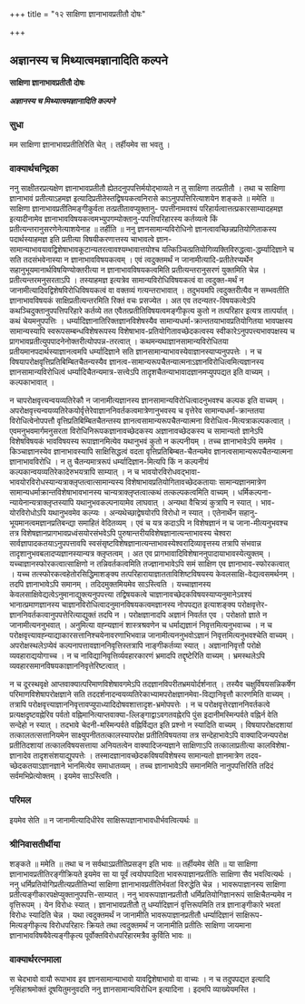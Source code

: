 +++
title = "१२ साक्षिणा ज्ञानाभावप्रतीतौ दोषः"

+++


## अज्ञानस्य च मिथ्यात्वमज्ञानादिति कल्पने

**साक्षिणा ज्ञानाभावप्रतीतौ दोषः**

***अज्ञानस्य च मिथ्यात्वमज्ञानादिति कल्पने***

### **सुधा**

मम साक्षिणा ज्ञानाभावप्रतीतिरिति चेत् । तर्हीयमेव सा भवतु ।

### **वाक्यार्थचन्द्रिका**

ननु साक्षीतरप्रत्यक्षेण ज्ञानाभावप्रतीतौ ह्येतदनुपपत्तिर्मयोद्भाव्यते न तु साक्षिणा तत्प्रतीतौ । तथा च साक्षिणा ज्ञानाभावं प्रतीत्याऽहमज्ञ इत्यादिप्रतीतेस्तद्विषयकत्वनिरासे काऽनुपपत्तिरित्याशयेन शङ्कते ॥ ममेति ॥ साक्षिणा ज्ञानाभावप्रतीतिमङ्गीकुर्वता तत्प्रतीतावप्युक्तानु- पपत्तीनामवश्यं परिहार्यत्वात्तत्प्रकारसाम्यादहमज्ञ इत्यादीनामेव ज्ञानाभावविषयकत्वमभ्युपगम्योक्तानु-पपत्तिपरिहारस्य कर्तव्यत्वे किं प्रतीत्यन्तरानुसरणेनेत्याशयेनाह ॥ तर्हीति ॥ ननु ज्ञानसामान्यविरोधिनो ज्ञानत्वावच्छिन्नप्रतियोगिताकस्य पदार्थस्याहमज्ञ इति प्रतीत्या विषयीकरणात्तस्य चाभावत्वे ज्ञान-सामान्याभावयावद्विशेषाभावकूटान्यतरत्वावश्यम्भावात्तयोश्च यत्किञ्चित्प्रतियोगिव्यक्तिविरुद्धत्वा-द्धर्म्यादिज्ञाने च सति तदसंभवेनास्या न ज्ञानाभावविषयकत्वम् । एवं त्वदुक्तमर्थं न जानामीत्यादि-प्रतीतेरप्यर्थेन सहानुभूयमानार्थविषयिण्योक्तरीत्या न ज्ञानाभावविषयकत्वमिति प्रतीत्यन्तरानुसरणं युक्तमिति चेन्न । प्रतीत्यन्तरमनुसरताऽपि । तस्याहमज्ञ इत्यत्रेव सामान्यविरोधिविषयकत्वं वा त्वदुक्त-मर्थं न जानामीत्यादिवद्विशेषविरोधिविषयकत्वं वा वक्तव्यं गत्यन्तराभावात् । तदुभयमपि त्वदुक्तरीत्यैव न सम्भवतीति ज्ञानाभावविषयकं साक्षिप्रतीत्यन्तरमिति रिक्तं वचः प्रसज्येत । अत एव तदन्यतर-विषयकत्वेऽपि कथञ्चिदुक्तानुपपत्तिपरिहारे कर्तव्ये तत एवैतत्प्रतीतिविषयत्वमङ्गीकृत्य कुतो न तत्परिहार इत्यत्र तात्पर्यात् । कथं चेयमनुपपत्तिः । धर्म्यादिज्ञानातिरिक्तज्ञानविशेषस्यैव सामान्यधर्मा-क्रान्ततयाभावप्रतियोगितया भावपक्षस्य सामान्यस्यापि स्वरूपसम्बन्धविशेषरूपस्य विशेषाभाव-प्रतियोगितावच्छेदकत्वस्य स्वीकारेऽनुपपत्त्यभावपक्षस्य च प्रागभावप्रतीत्युपपादनेनोक्तरीत्योपपन्न-तरत्वात् । कथमन्यथाज्ञानसामान्यविरोधितया प्रतीयमानपदार्थस्याज्ञानत्वमपि धर्म्यादिज्ञाने सति ज्ञानसामान्याभावस्येवाज्ञानस्याप्यनुपपत्तेः । न च विषयापरोक्षवृत्तिप्रतिबिम्बितचैतन्यस्यैव ज्ञानत्व-सामान्यरूपचैतन्यात्मनाऽज्ञानविरोधित्वमित्यज्ञानस्य ज्ञानसामान्यविरोधित्वं धर्म्यादिचैतन्यमात्र-सत्त्वेऽपि तादृशचैतन्याभावादज्ञानमप्युपपद्यत इति वाच्यम् । कल्पकाभावात् ।

न चापरोक्षवृत्त्यन्वयव्यतिरेकौ न जानामीत्यज्ञानस्य ज्ञानसामान्यविरोधित्वादनुभवश्च कल्पक इति वाच्यम् । अपरोक्षवृत्त्यन्वयव्यतिरेकयोर्वृत्तेरेवाज्ञाननिवर्तकत्वमात्रेणानुभवस्य च वृत्तेरेव सामान्यधर्मा-क्रान्ततया विरोधित्वेनोपपत्तौ वृत्तिप्रतिबिम्बितचैतन्तस्य ज्ञानत्वसामान्यरूपचैतन्यात्मना विरोधित्व-मित्यत्राकल्पकत्वात् । एवमनुभवमार्गमनुसरता विरोधिनिरूपकज्ञानावच्छेदकस्य अज्ञानावच्छेदकस्य च सामान्यतो ज्ञानेऽपि विशेषविषयकं भावविषयस्य रूपाज्ञानमित्येव यथानुभवं कुतो न कल्पनीयम् । तच्च ज्ञानाभावेऽपि सममेव । किञ्चाज्ञानस्येव ज्ञानाभावस्यापि साक्षिसिद्धत्वं वदता वृत्तिप्रतिबिम्बत-चैतन्यमेव ज्ञानत्वसामान्यरूपचैतन्यात्मना ज्ञानाभावविरोधि । न तु चैतन्यमात्ररूपं धर्म्यादिज्ञान-मित्यपि किं न कल्पनीयं कल्पकान्वयव्यतिरेकादेरुभयत्रापि साम्यात् । न च भावयोरविरोधवद्भावा-भावयोरविरोधस्यान्यत्राक्लृप्तत्वात्सामान्यस्य विशेषाभावप्रतियोगितावच्छेदकतायाः सामान्यज्ञानमात्रेण सामान्यधर्माक्रान्तविशेषाभावभानस्य चान्यत्राक्लृप्तत्वात्कथं तत्कल्पकत्वमिति वाच्यम् । धर्मिकल्पना-न्यायेनान्यत्राक्लृप्तस्यापि यथानुभवकल्पनायामेव लाघवात् । अन्यथा वैचित्र्यं कुत्रापि न स्यात् । भाव-योरविरोधोऽपि यथानुभवमेव कल्प्यः । अन्यथेच्छाद्वेषयोरपि विरोधो न स्यात् । एतेनार्थेन सहानु-भूयमानत्वमज्ञानप्रतिबन्द्या समाहितं वेदितव्यम् । एवं च यत्र कदाऽपि न विशेषज्ञानं न च जाना-मीत्यनुभवश्च तत्र विशेषज्ञानप्रागभावप्रध्वंसयोरसंभवेऽपि पुरुषान्तरीयविशेषज्ञानात्यन्ताभावस्य चेश्वरा सार्वज्ञापादकतयाऽनुपपत्तावपि स्वसंसृष्टविशेषज्ञानात्यन्ताभावस्येश्वरादिव्यावृत्तस्य तत्रापि संभवान्न तादृशानुभवबलादप्यज्ञानस्यान्यत्र क्लृप्तत्वम् । अत एव प्रागभावादिविशेषाननुपादायाभावस्येत्युक्तम् । यच्चाज्ञानस्फोरकत्वात्साक्षिणो न तन्निवर्तकत्वमिति तज्ज्ञानाभावेऽपि समं साक्षिण एव ज्ञानाभाव-स्फोरकत्वात् । यच्च तत्स्फोरकत्वहेतोरसिद्धिमाशङ्क्य तत्परिहारायाज्ञातताविशिष्टविषयस्य केवलसाक्षि-वेद्यत्वसमर्थनम् । तदपि ज्ञानाभावेऽपि समानम् । तदिदमुक्तमियमेव साऽस्त्विति । यच्चाज्ञानस्य केवलसाक्षिवेद्यत्वेऽनुमानाद्युक्त्यनुपपत्त्या तद्विषयकत्वे चाज्ञानावच्छेदकविषयस्याप्यनुमानेऽवश्यं भानात्प्रमाणज्ञानस्य चाज्ञानविरोधित्वादनुमानविषयकत्वमज्ञानस्य नोपपद्यत इत्याशङ्क्य परोक्षवृत्तेर-ज्ञाननिवर्तकत्वानुपपत्तेरित्याद्युक्तं तदपि न । परोक्षज्ञानादपि अज्ञानं निवर्तत एव । परोक्षतो ज्ञाते न जानामीत्यननुभवात् । अनुमित्या वह्न्यज्ञानं शास्त्रश्रवणेन च धर्माद्यज्ञानं निवृत्तमित्यनुभवाच्च । न च परोक्षवृत्त्यावह्न्याद्याकारसत्तानिश्चयेनावरणाभिभवान्न जानामीत्यननुभवोऽज्ञानं निवृत्तमित्यनुभवश्चेति वाच्यम् । अपरोक्षस्थलेऽप्येवं कल्पनापत्तावज्ञाननिवृत्तिस्तत्रापि नाङ्गीकर्तव्या स्यात् । अज्ञानानिवृत्तौ परोक्षे व्यवहाराद्ययोगाच्च । न च नाविद्यानिवृत्तिर्व्यवहारकारणं भ्रमादपि तद्दृष्टेरिति वाच्यम् । भ्रमस्थलेऽपि व्यवहारसमानविषयकाज्ञाननिवृत्तेरिष्टत्वात् ।

न च दूरस्थवृक्षे आप्तवाक्यात्परिमाणविशेषावगमेऽपि तदज्ञानविपरीतभ्रमयोर्दर्शनात् । तस्यैव चक्षुर्विषयसन्निकर्षेण परिमाणविशेषापरोक्षज्ञाने सति तददर्शनादन्वयव्यतिरेकाभ्यामपरोक्षज्ञानमेवा-विद्यानिवृत्तौ कारणमिति वाच्यम् । तत्रापि परोक्षवृत्त्याज्ञाननिवृत्तावप्युपाध्यादिदोषवशात्तादृश-भ्रमोपपत्तेः । न च परोक्षवृत्तेरज्ञाननिवर्तकत्वे प्रत्यक्षदृष्टवह्नेरिव पर्वतो वह्निमानित्याप्तवाक्या-ल्लिङ्गाद्वाऽवगतवह्नेरपि पुंस इदानीमस्मिन्पर्वते वह्निर्न वेति सन्देहो न स्यात् । तदभावे चेदनी-मस्मिन्पर्वते वह्निर्विद्यत इति प्रश्नो न स्यादिति वाच्यम् । विषयापरोक्षदशायां तत्कालतत्सत्तानियमेन साक्ष्युपनीततत्कालस्यापरोक्ष प्रतीतिविषयतया तत्र सन्देहाभावेऽपि वाक्यादिजन्यपरोक्ष प्रतीतिदशायां तत्कालविषयसत्ताया अनियतत्वेन वाक्यादिजन्यज्ञाने साक्षिणाऽपि तत्कालाप्रतीत्या कालविशेषा-ज्ञानादेव तादृशसंशयाद्युपपत्तेः । तस्मादज्ञानावच्छेदकविषयविशेषस्य सामान्यतो ज्ञानमात्रेण तदव-च्छेदकतयाऽज्ञानज्ञाने भानमित्येव समाधातव्यम् । तच्च ज्ञानाभावेऽपि समानमिति नानुपपत्तिरिति तदिदं सर्वमभिप्रेत्योक्तम् । इयमेव साऽस्त्विति ।

### **परिमल**

इयमेव सेति ॥ न जानामीत्यादिधीरेव साक्षिरूपज्ञानाभावधीर्भवत्वित्यर्थः ॥

### **श्रीनिवासतीर्थीया**

शङ्कते ॥ ममेति ॥ तथा च न सर्वथाऽप्रतीतिप्रसङ्ग इति भावः ॥ तर्हीयमेव सेति ॥ या साक्षिणा ज्ञानाभावप्रतीतिरङ्गीक्रियते इयमेव सा या पूर्वं त्वयोपपादिता भावरूपाज्ञानप्रतीतिः साक्षिणा सैव भवत्वित्यर्थः । ननु धर्मिप्रतियोगिप्रतीत्यप्रतीतिभ्यां साक्षिणा ज्ञानाभावप्रतीतिर्भवतां विरुद्धेति चेन्न । भावरूपाज्ञानस्य साक्षिणा प्रतीत्यङ्गीकारपक्षेप्युक्तानुपपत्ति-साम्यात् । ननु भावरूपाज्ञानप्रतीतौ धर्मिप्रतियोगिज्ञानरूपं साक्षिचैतन्यमेव न वृत्तिरूपम् । येन विरोधः स्यात् । ज्ञानाभावप्रतीतौ तु धर्म्यादिज्ञानं वृत्तिरूपमिति तत्र ज्ञानाङ्गीकारे भवतां विरोधः स्यादिति चेन्न । यथा त्वदुक्तमर्थं न जानामीति भावरूपाज्ञानप्रतीतौ धर्म्यादिज्ञानं साक्षिरूप-मित्यङ्गीकृत्य विरोधपरिहारः क्रियते तथा त्वदुक्तमर्थं न जानामीति प्रतीतिः साक्षिणा जायमाना ज्ञानाभावविषयैवेत्यङ्गीकृत्य पूर्वोक्तविरोधपरिहारमत्रैव कुर्विति भावः ॥

### **वाक्यार्थरत्नमाला**

स चेदभावो वायौ रूपाभाव इव ज्ञानसामान्याभावो यावद्विशेषाभावो वा वाच्यः । न च तदुपपद्यत इत्यादि नृसिंहाश्रमोक्तं दूषयितुमनुवदति ननु ज्ञानसामान्यविरोधिन इत्यादिना । इदमपि व्याख्येयमस्ति ।



